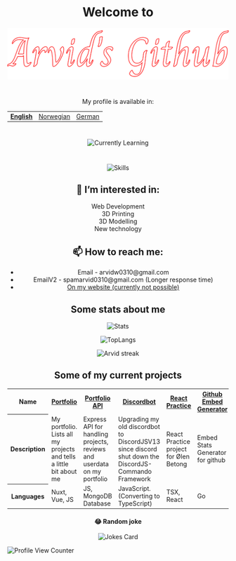 
<h1 align="center">Welcome to</h1>

<div align="center">
  
<img src="icons/arvid.svg">

</div>

#

<p align="center">My profile is available in:</p>
<table align="center">
  <tr>
    <td><b><u><a href="README.md">English</a></b></u></td>
    <td><a href="README_no.md">Norwegian</a></td>
    <td><a href="README_de.md">German</a></td>
  </tr>
</table>

#

<div align="center">
  
![Currently Learning](https://githubembedapic8cwxr2w-ubuntu2.functions.fnc.fr-par.scw.cloud/skills?languages=nuxt,visualbasic,flutter,dart&backgroundcolor=0D1117&title=I%20am%20currently%20learning&titlecolor=ffffff&textcolor=ffffff&boxcolor=0D1117&bordercolor=0D1117)
  
</div>

#

<div align="center">
  
![Skills](https://arvidgithubembed.herokuapp.com/skills?languages=nuxt,tailwind,sass,javascript,typescript,mongodb,lua,css3,html5,express,bootstrap,github,heroku,netlify,threejs,nodejs,unity,alpinejs,graphql&backgroundcolor=0D1117&title=Skills&titlecolor=ffffff&textcolor=FFFFFF&boxcolor=0D1117&bordercolor=0D1117)
</div>


<h2 align="center">👀 I’m interested in:</h2>
<div align="center">
  Web Development<br>
  3D Printing<br>
  3D Modelling<br>
  New technology<br>
</div>


<h2 align="center">📫 How to reach me: </h6>
<ul align="center">
  <li align="center">Email - arvidw0310@gmail.com</li>
  <li align="center">EmailV2 - spamarvid0310@gmail.com (Longer response time)</li>
  <li align="center"><a href="https://arvidw.space">On my website (currently not possible)</a></li>
</ul>



<h2 align="center">Some stats about me</h2>

<div align="center">

 ![Stats](https://arvidgithubembed.herokuapp.com/stats?user=arvidwedtstein&title=Stat&theme=retro&backgroundcolor=0D1117&bordercolor=0D1117)
  
![TopLangs](https://arvidgithubembed.herokuapp.com/languageCard?user=arvidwedtstein&title=My%20Most%20Used%20Languages&theme=github&backgroundcolor=0D1117&bordercolor=0D1117&langs_count=9)
  
  
 <p align="center">
  <img title="🔥" alt="Arvid streak" src="https://arvidgithubembed.herokuapp.com/streak?user=arvidwedtstein&theme=retro&backgroundcolor=0D1117&bordercolor=0D1116"/>
</p>


</div>


<h2 align="center">Some of my current projects</h2>

<table align="center">
  <tr>
    <th>Name</th>
    <th><a href="https://github.com/ArvidWedtstein/Nuxt-Website">Portfolio</a></th>
    <th><a href="https://github.com/ArvidWedtstein/Website-API">Portfolio API</a></th>
    <th><a href="https://github.com/ArvidWedtstein/DiscordbotV13">Discordbot</a></th>
    <th><a href="https://github.com/ArvidWedtstein/React-Practice-App">React Practice</a></th>
    <th><a href="https://github.com/ArvidWedtstein/github-embed-generator">Github Embed Generator</a></th>
  </tr>
  <tr>
    <th>Description</th>
    <td>My portfolio. Lists all my projects and tells a little bit about me</td>
    <td>Express API for handling projects, reviews and userdata on my portfolio</td>
    <td>Upgrading my old discordbot to DiscordJSV13 since discord shut down the DiscordJS-Commando Framework</td>
    <td>React Practice project for Ølen Betong</td>
    <td>Embed Stats Generator for github</td>
  </tr>
  <tr>
    <th>Languages</th>
    <td>Nuxt, Vue, JS</td>
    <td>JS, MongoDB Database</td>
    <td>JavaScript. (Converting to TypeScript)</td>
    <td>TSX, React</td>
    <td>Go</td>
  </tr>
</table>



<h4 align="center">😂 Random joke</h4>

<div align="center">

![Jokes Card](https://readme-jokes.vercel.app/api)

</div>



![Profile View Counter](https://komarev.com/ghpvc/?username=arvidwedtstein)



